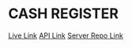 # CASH REGISTER

[Live Link](https://amazing-knuth-49a65f.netlify.app/)
[API Link](https://enigmatic-eyrie-46917.herokuapp.com/)
[Server Repo Link](https://github.com/shiblee22/cash-register-server)
